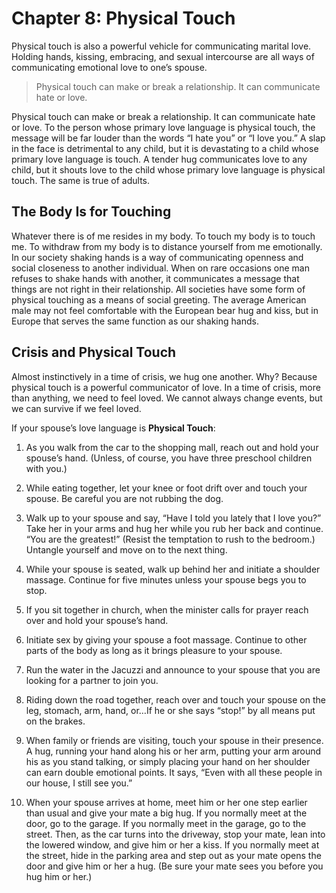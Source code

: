 # Chapter 8: Physical Touch

Physical touch is also a powerful vehicle for communicating marital love. Holding hands, kissing, embracing, and sexual intercourse are all ways of communicating emotional love to one’s spouse.

> Physical touch can make or break a relationship. It can communicate hate or love.

Physical touch can make or break a relationship. It can communicate hate or love. To the person whose primary love language is physical touch, the message will be far louder than the words “I hate you” or “I love you.” A slap in the face is detrimental to any child, but it is devastating to a child whose primary love language is touch. A tender hug communicates love to any child, but it shouts love to the child whose primary love language is physical touch. The same is true of adults.

## The Body Is for Touching

Whatever there is of me resides in my body. To touch my body is to touch me. To withdraw from my body is to distance yourself from me emotionally. In our society shaking hands is a way of communicating openness and social closeness to another individual. When on rare occasions one man refuses to shake hands with another, it communicates a message that things are not right in their relationship. All societies have some form of physical touching as a means of social greeting. The average American male may not feel comfortable with the European bear hug and kiss, but in Europe that serves the same function as our shaking hands.

## Crisis and Physical Touch

Almost instinctively in a time of crisis, we hug one another. Why? Because physical touch is a powerful communicator of love. In a time of crisis, more than anything, we need to feel loved. We cannot always change events, but we can survive if we feel loved.



If your spouse’s love language is **Physical Touch**:

1. As you walk from the car to the shopping mall, reach out and hold your spouse’s hand. (Unless, of course, you have three preschool children with you.)

2. While eating together, let your knee or foot drift over and touch your spouse. Be careful you are not rubbing the dog.

3. Walk up to your spouse and say, “Have I told you lately that I love you?” Take her in your arms and hug her while you rub her back and continue. “You are the greatest!” (Resist the temptation to rush to the bedroom.) Untangle yourself and move on to the next thing.

4. While your spouse is seated, walk up behind her and initiate a shoulder massage. Continue for five minutes unless your spouse begs you to stop.

5. If you sit together in church, when the minister calls for prayer reach over and hold your spouse’s hand.

6. Initiate sex by giving your spouse a foot massage. Continue to other parts of the body as long as it brings pleasure to your spouse.

7. Run the water in the Jacuzzi and announce to your spouse that you are looking for a partner to join you.

8. Riding down the road together, reach over and touch your spouse on the leg, stomach, arm, hand, or…If he or she says “stop!” by all means put on the brakes.

9. When family or friends are visiting, touch your spouse in their presence. A hug, running your hand along his or her arm, putting your arm around his as you stand talking, or simply placing your hand on her shoulder can earn double emotional points. It says, “Even with all these people in our house, I still see you.”

10. When your spouse arrives at home, meet him or her one step earlier than usual and give your mate a big hug. If you normally meet at the door, go to the garage. If you normally meet in the garage, go to the street. Then, as the car turns into the driveway, stop your mate, lean into the lowered window, and give him or her a kiss. If you normally meet at the street, hide in the parking area and step out as your mate opens the door and give him or her a hug. (Be sure your mate sees you before you hug him or her.)
